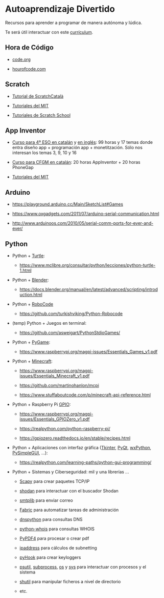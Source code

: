 Autoaprendizaje Divertido
=========================

Recursos para aprender a programar de manera autónoma y lúdica.

Te será útil interactuar con este [currículum](https://curriculum.raspberrypi.org/).






Hora de Código
--------------

 * [code.org](https://code.org/learn)

 * [hourofcode.com](https://hourofcode.com/)



Scratch
-------

 * [Tutorial de ScratchCatalà](https://www.scratchcatala.com/que-es-scratch/tutorial-scratch/)

 * [Tutoriales del MIT](https://scratch.mit.edu/studios/1817151/)

 * [Tutoriales de Scratch School](https://www.scratch.school/)



App Inventor
------------

 * [Curso para 4º ESO en catalán](http://alexandria.xtec.cat/course/view.php?id=679) y [en inglés](http://alexandria.xtec.cat/course/view.php?id=753): 99 horas y 17 temas donde entra diseño app + programación app + monetitzación. Sólo nos interesan los temas 3, 9, 10 y 16

 * [Curso para CFGM en catalán](http://alexandria.xtec.cat/course/view.php?id=584): 20 horas AppInventor + 20 horas PhoneGap

 * [Tutoriales del MIT](https://appinventor.mit.edu/explore/ai2/tutorials)



Arduino
-------

 * <https://playground.arduino.cc/Main/SketchList#Games>

 * <https://www.oxgadgets.com/2011/07/arduino-serial-communication.html>

 * <http://www.arduinoos.com/2010/05/serial-comm-ports-for-ever-and-ever/>



Python
------

 * Python + [Turtle](https://docs.python.org/3/library/turtle.html):

   - <https://www.mclibre.org/consultar/python/lecciones/python-turtle-1.html>

 * Python + [Blender](https://www.blender.org/):

   - <https://docs.blender.org/manual/en/latest/advanced/scripting/introduction.html>

 * Python + [RoboCode](https://robocode.sourceforge.io/)

   - <https://github.com/turkishviking/Python-Robocode>

 * (temp) Python + Juegos en terminal:

   - <https://github.com/asweigart/PythonStdioGames/>

 * Python + [PyGame](https://www.pygame.org/):

   - <https://www.raspberrypi.org/magpi-issues/Essentials_Games_v1.pdf>

 * Python + [Minecraft](https://minecraft.gamepedia.com/Minecraft_Wiki):

   - <https://www.raspberrypi.org/magpi-issues/Essentials_Minecraft_v1.pdf>

   - <https://github.com/martinohanlon/mcpi>

   - <https://www.stuffaboutcode.com/p/minecraft-api-reference.html>

 * Python + Raspberry Pi [GPIO](https://www.raspberrypi.org/documentation/usage/gpio/):

   - <https://www.raspberrypi.org/magpi-issues/Essentials_GPIOZero_v1.pdf>

   - <https://realpython.com/python-raspberry-pi/>

   - <https://gpiozero.readthedocs.io/en/stable/recipes.html>

 * Python + Aplicaciones con interfaz gráfica ([Tkinter](https://docs.python.org/3/library/tkinter.html), [PyQt](https://riverbankcomputing.com/software/pyqt/intro), [wxPython](https://www.wxpython.org/), [PySimpleGUI](https://pysimplegui.readthedocs.io/), ...):

   - <https://realpython.com/learning-paths/python-gui-programming/>

 * Python + Sistemas y Ciberseguridad: mil y una librerías ...

   - [Scapy](https://scapy.net/) para crear paquetes TCP/IP

   - [shodan](https://shodan.readthedocs.io/) para interactuar con el buscador Shodan

   - [smtplib](https://docs.python.org/3/library/smtplib.html) para enviar correo

   - [Fabric](http://www.fabfile.org/) para automatizar tareas de administración

   - [dnspython](https://www.dnspython.org/) para consultas DNS

   - [python-whois](https://github.com/richardpenman/whois) para consultas WHOIS

   - [PyPDF4](https://github.com/claird/PyPDF4) para procesar o crear pdf

   - [ipaddress](https://docs.python.org/3/library/ipaddress.html) para cálculos de subnetting

   - [pyHook](https://sourceforge.net/projects/pyhook/) para crear keyloggers

   - [psutil](https://psutil.readthedocs.io/), [subprocess](https://docs.python.org/3/library/subprocess.html), [os](https://docs.python.org/3/library/os.html) y [sys](https://docs.python.org/3/library/sys.html) para interactuar con procesos y el sistema

   - [shutil](https://docs.python.org/3/library/shutil.html) para manipular ficheros a nivel de directorio

   - etc.
